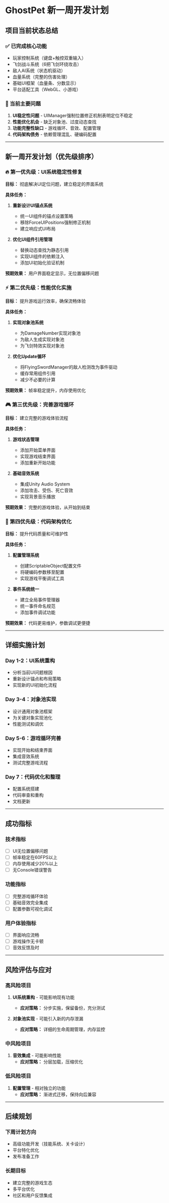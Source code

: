 # GhostPet 新一周开发计划

## 项目当前状态总结

### ✅ 已完成核心功能
- 玩家控制系统（键盘+触控双重输入）
- 飞剑战斗系统（6把飞剑环绕攻击）
- 敌人AI系统（状态机驱动）
- 血量系统（完整的伤害处理）
- 基础UI框架（血量条、分数显示）
- 平台适配工具（WebGL、小游戏）

### 🚨 当前主要问题
1. **UI稳定性问题** - UIManager强制位置修正机制表明定位不稳定
2. **性能优化机会** - 缺乏对象池、过度动态查找
3. **功能完整性缺口** - 游戏循环、音效、配置管理
4. **代码架构债务** - 依赖管理混乱、硬编码配置

---

## 新一周开发计划（优先级排序）

### 🔥 第一优先级：UI系统稳定性修复
**目标：** 彻底解决UI定位问题，建立稳定的界面系统

**具体任务：**
1. **重新设计UI锚点系统**
   - 统一UI组件的锚点设置策略
   - 移除ForceUIPositions强制修正机制
   - 建立响应式UI布局

2. **优化UI组件引用管理**
   - 替换动态查找为静态引用
   - 实现UI组件的依赖注入
   - 添加UI初始化验证机制

**预期效果：** 用户界面稳定显示，无位置偏移问题

### ⚡ 第二优先级：性能优化实施
**目标：** 提升游戏运行效率，确保流畅体验

**具体任务：**
1. **实现对象池系统**
   - 为DamageNumber实现对象池
   - 为敌人生成实现对象池
   - 为飞剑特效实现对象池

2. **优化Update循环**
   - 将FlyingSwordManager的敌人检测改为事件驱动
   - 缓存常用组件引用
   - 减少不必要的计算

**预期效果：** 帧率稳定提升，内存使用优化

### 🎮 第三优先级：完善游戏循环
**目标：** 建立完整的游戏体验流程

**具体任务：**
1. **游戏状态管理**
   - 添加开始菜单界面
   - 实现游戏结束界面
   - 添加重新开始功能

2. **基础音效系统**
   - 集成Unity Audio System
   - 添加攻击、受伤、死亡音效
   - 实现背景音乐播放

**预期效果：** 完整的游戏体验，从开始到结束

### 🔧 第四优先级：代码架构优化
**目标：** 提升代码质量和可维护性

**具体任务：**
1. **配置管理系统**
   - 创建ScriptableObject配置文件
   - 将硬编码参数移至配置
   - 实现游戏平衡调试工具

2. **事件系统统一**
   - 建立全局事件管理器
   - 统一事件命名规范
   - 添加事件调试功能

**预期效果：** 代码更易维护，参数调试更便捷

---

## 详细实施计划

### Day 1-2：UI系统重构
- 分析当前UI问题根因
- 重新设计锚点和布局策略
- 实现新的UI初始化流程

### Day 3-4：对象池实现
- 设计通用对象池框架
- 为关键对象实现池化
- 性能测试和调优

### Day 5-6：游戏循环完善
- 实现开始和结束界面
- 集成音效系统
- 测试完整游戏流程

### Day 7：代码优化和整理
- 配置系统搭建
- 代码审查和重构
- 文档更新

---

## 成功指标

### 技术指标
- [ ] UI无位置偏移问题
- [ ] 帧率稳定在60FPS以上
- [ ] 内存使用减少20%以上
- [ ] 无Console错误警告

### 功能指标
- [ ] 完整游戏循环体验
- [ ] 基础音效完全集成
- [ ] 配置参数可视化调试

### 用户体验指标
- [ ] 界面响应流畅
- [ ] 游戏操作无卡顿
- [ ] 音效反馈及时

---

## 风险评估与应对

### 高风险项目
1. **UI系统重构** - 可能影响现有功能
   - **应对策略：** 分步实施，保留备份，充分测试

2. **对象池实现** - 可能引入新的内存泄漏
   - **应对策略：** 详细的生命周期管理，内存监控

### 中风险项目
1. **音效集成** - 可能影响性能
   - **应对策略：** 分层加载，压缩优化

### 低风险项目
1. **配置管理** - 相对独立的功能
   - **应对策略：** 渐进式迁移，保持向后兼容

---

## 后续规划

### 下周计划方向
- 高级功能开发（技能系统、关卡设计）
- 平台特化优化
- 发布准备工作

### 长期目标
- 建立完整的游戏生态
- 多平台优化
- 社区和用户反馈集成

